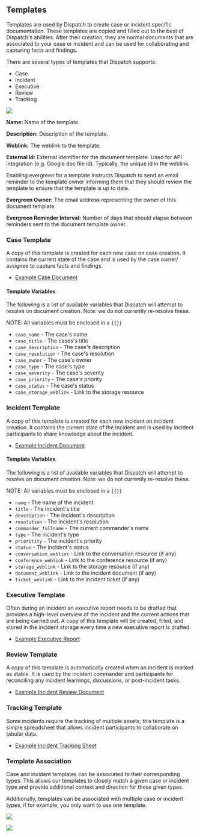 ## Templates

Templates are used by Dispatch to create case or incident specific documentation. These templates are copied and filled out to the best of Dispatch's abilities. After their creation, they are normal documents that are associated to your case or incident and can be used for collaborating and capturing facts and findings.

There are several types of templates that Dispatch supports:

- Case
- Incident
- Executive
- Review
- Tracking

![](../../../.gitbook/assets/admin-ui-create-edit-template.png)

**Name:** Name of the template.

**Description:** Description of the template.

**Weblink:** The weblink to the template.

**External Id:** External identifier for the document template. Used for API integration (e.g. Google doc file id). Typically, the unique id in the weblink.

Enabling evergreen for a template instructs Dispatch to send an email reminder to the template owner informing them that they should review the template to ensure that the template is up to date.

**Evergreen Owner:** The email address representing the owner of this document template.

**Evergreen Reminder Interval:** Number of days that should elapse between reminders sent to the document template owner.

### Case Template

A copy of this template is created for each new case on case creation. It contains the current state of the case and is used by the case owner/ assignee to capture facts and findings.

- [Example Case Document](https://docs.google.com/document/d/1g1cl9liXG8US0eBnrZYRaeWa7Ek_hoZJ5PPadas44vI)

#### Template Variables

The following is a list of available variables that Dispatch will attempt to resolve on document creation. Note: we do not currently re-resolve these.

NOTE: All variables must be enclosed in a `{{}}`

- `case_name` - The case's name
- `case_title` - The cases's title
- `case_description` - The case's description
- `case_resolution` - The case's resolution
- `case_owner` - The case's owner
- `case_type` - The case's type
- `case_severity` - The case's severity
- `case_priority` - The case's priority
- `case_status` - The case's status
- `case_storage_weblink` - Link to the storage resource

### Incident Template

A copy of this template is created for each new incident on incident creation. It contains the current state of the incident and is used by incident participants to share knowledge about the incident.

- [Example Incident Document](https://docs.google.com/document/d/1fv--CrGpWJJ4nyPR0N0hq4JchHJPuqsXN4azE9CGQiE)

#### Template Variables

The following is a list of available variables that Dispatch will attempt to resolve on document creation. Note: we do not currently re-resolve these.

NOTE: All variables must be enclosed in a `{{}}`

- `name` - The name of the incident
- `title` - The incident's title
- `description` - The incident's description
- `resolution` - The incident's resolution
- `commander_fullname` - The current commander's name
- `type` - The incident's type
- `prioritity` - The incident's priority
- `status` - The incident's status
- `conversation_weblink` - Link to the conversation resource (if any)
- `conference_weblink` - Link to the conference resource (if any)
- `storage_weblink` - Link to the storage resource (if any)
- `document_weblink` - Link to the incident document (if any)
- `ticket_weblink` - Link to the incident ticket (if any)

### Executive Template

Often during an incident an executive report needs to be drafted that provides a high-level overview of the incident and the current actions that are being carried out. A copy of this template will be created, filled, and stored in the incident storage every time a new executive report is drafted.

- [Example Executive Report](https://docs.google.com/document/d/1dab6k14p5ageo5B_d1YlB_zS9hMGHDMXy9RUbIZous4)

### Review Template

A copy of this template is automatically created when an incident is marked as stable. It is used by the incident commander and participants for reconciling any incident learnings, discussions, or post-incident tasks.

- [Example Incident Review Document](https://docs.google.com/document/d/1MkCTyheZRtKzMxOBhLgh3PrvarERA9Bwo0joM7D9tmg)

### Tracking Template

Some incidents require the tracking of multiple assets, this template is a simple spreadsheet that allows incident participants to collaborate on tabular data.

- [Example Incident Tracking Sheet](https://docs.google.com/spreadsheets/d/1Odk4KlL7uMF_yd7OvTOCaPWmtTA_WzFBIA4lMeU5cGY)

### Template Association

Case and incident templates can be associated to their corresponding types. This allows our templates to closely match a given case or incident type and provide additional context and direction for those given types.

Additionally, templates can be associated with multiple case or incident types, if for example, you only want to use one template.

![](../../../.gitbook/assets/admin-ui-associate-case-template.png)

![](../../../.gitbook/assets/admin-ui-associate-incident-template.png)
